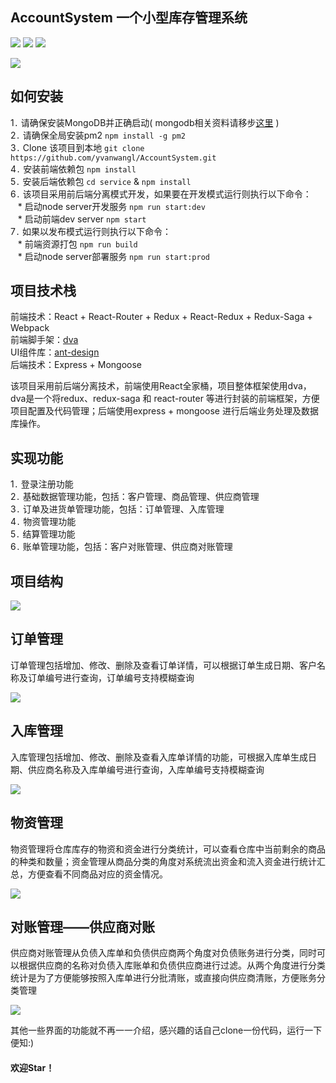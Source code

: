 ## AccountSystem 一个小型库存管理系统

![](https://camo.githubusercontent.com/4c82c2bade9204481be86bfdbc0b773be2c823dd/68747470733a2f2f696d672e736869656c64732e696f2f62616467652f4c616e67756167652d4a6176617363726970742d79656c6c6f772e7376673f7374796c653d666c6174)
![](https://camo.githubusercontent.com/3a5d997143423893d291af21f6a10bddf6716fd1/68747470733a2f2f696d672e736869656c64732e696f2f62616467652f4c616e67756167652d4e6f64652d677265656e2e7376673f7374796c653d666c6174)
![](https://camo.githubusercontent.com/c55a47ce085cee081ab8038d88db04e3638fee48/68747470733a2f2f696d672e736869656c64732e696f2f62616467652f44617461626173652d4d6f6e676f44422d677265656e2e7376673f7374796c653d666c6174)<br>

![](./docs/images/index.png)<br>



## 如何安装
1`.` 请确保安装MongoDB并正确启动( mongodb相关资料请移步[这里](https://docs.mongodb.com/manual/installation/) )<br>
2`.` 请确保全局安装pm2 `npm install -g pm2`<br>
3`.` Clone 该项目到本地 `git clone https://github.com/yvanwangl/AccountSystem.git`<br>
4`.` 安装前端依赖包 `npm install`<br>
5`.` 安装后端依赖包 `cd service` & `npm install`<br>
6`.` 该项目采用前后端分离模式开发，如果要在开发模式运行则执行以下命令：<br>
    * 启动node server开发服务 `npm run start:dev`<br>
    * 启动前端dev server `npm start`<br>
7`.` 如果以发布模式运行则执行以下命令：<br>
    * 前端资源打包 `npm run build`<br>
    * 启动node server部署服务 `npm run start:prod`<br>

## 项目技术栈
前端技术：React + React-Router + Redux + React-Redux + Redux-Saga + Webpack<br>
前端脚手架：[dva](https://github.com/dvajs/dva)<br>
UI组件库：[ant-design](https://github.com/ant-design/ant-design)<br>
后端技术：Express + Mongoose<br>

该项目采用前后端分离技术，前端使用React全家桶，项目整体框架使用dva，dva是一个将redux、redux-saga 和 react-router 等进行封装的前端框架，方便项目配置及代码管理；后端使用express + mongoose 进行后端业务处理及数据库操作。<br>

## 实现功能
1`.` 登录注册功能<br>
2`.` 基础数据管理功能，包括：客户管理、商品管理、供应商管理<br>
3`.` 订单及进货单管理功能，包括：订单管理、入库管理<br>
4`.` 物资管理功能<br>
5`.` 结算管理功能<br>
6`.` 账单管理功能，包括：客户对账管理、供应商对账管理<br>

## 项目结构
![](./docs/images/project.png)<br>

## 订单管理
订单管理包括增加、修改、删除及查看订单详情，可以根据订单生成日期、客户名称及订单编号进行查询，订单编号支持模糊查询<br>

![](./docs/images/order.png)<br>

## 入库管理
入库管理包括增加、修改、删除及查看入库单详情的功能，可根据入库单生成日期、供应商名称及入库单编号进行查询，入库单编号支持模糊查询<br>

![](./docs/images/bill.png)<br>

## 物资管理
物资管理将仓库库存的物资和资金进行分类统计，可以查看仓库中当前剩余的商品的种类和数量；资金管理从商品分类的角度对系统流出资金和流入资金进行统计汇总，方便查看不同商品对应的资金情况。<br>

![](./docs/images/resource.png)<br>

## 对账管理——供应商对账
供应商对账管理从负债入库单和负债供应商两个角度对负债账务进行分类，同时可以根据供应商的名称对负债入库账单和负债供应商进行过滤。从两个角度进行分类统计是为了方便能够按照入库单进行分批清账，或直接向供应商清账，方便账务分类管理<br>

![](./docs/images/supplierBill.png)<br>

其他一些界面的功能就不再一一介绍，感兴趣的话自己clone一份代码，运行一下便知:)<br>

#### 欢迎Star！<br>






